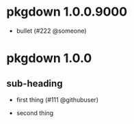 # pkgdown 1.0.0.9000

* bullet (#222 @someone)

# pkgdown 1.0.0

## sub-heading

* first thing (#111 @githubuser)

* second thing
